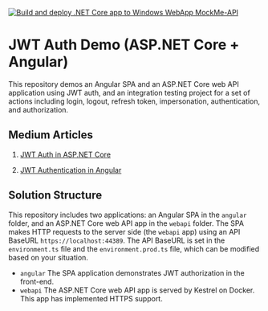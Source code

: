 [![Build and deploy .NET Core app to Windows WebApp MockMe-API](https://github.com/sollygit/MockMe.Api/actions/workflows/MockMe-Api.yml/badge.svg)](https://github.com/sollygit/MockMe.Api/actions/workflows/MockMe-Api.yml)

# JWT Auth Demo (ASP.NET Core + Angular)

This repository demos an Angular SPA and an ASP.NET Core web API application using JWT auth, and an integration testing project for a set of actions including login, logout, refresh token, impersonation, authentication, and authorization.

## Medium Articles

1. [JWT Auth in ASP.NET Core](https://codeburst.io/jwt-auth-in-asp-net-core-148fb72bed03)

2. [JWT Authentication in Angular](https://codeburst.io/jwt-authentication-in-angular-48cfa882832c)


## Solution Structure

This repository includes two applications: an Angular SPA in the `angular` folder, and an ASP.NET Core web API app in the `webapi` folder. The SPA makes HTTP requests to the server side (the `webapi` app) using an API BaseURL `https://localhost:44389`. The API BaseURL is set in the `environment.ts` file and the `environment.prod.ts` file, which can be modified based on your situation.

- `angular`
  The SPA application demonstrates JWT authorization in the front-end.
- `webapi`
  The ASP.NET Core web API app is served by Kestrel on Docker. This app has implemented HTTPS support.
